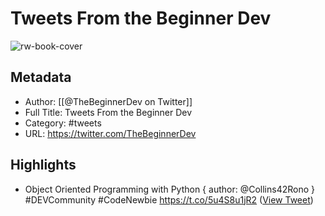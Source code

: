 # Tweets From the Beginner Dev

![rw-book-cover](https://pbs.twimg.com/profile_images/1047884263352229889/F8NhcLuN.jpg)

## Metadata
- Author: [[@TheBeginnerDev on Twitter]]
- Full Title: Tweets From the Beginner Dev
- Category: #tweets
- URL: https://twitter.com/TheBeginnerDev

## Highlights
- Object Oriented Programming with Python
  { author: @Collins42Rono } #DEVCommunity #CodeNewbie
  https://t.co/5u4S8u1jR2 ([View Tweet](https://twitter.com/TheBeginnerDev/status/1498390048777064451))
